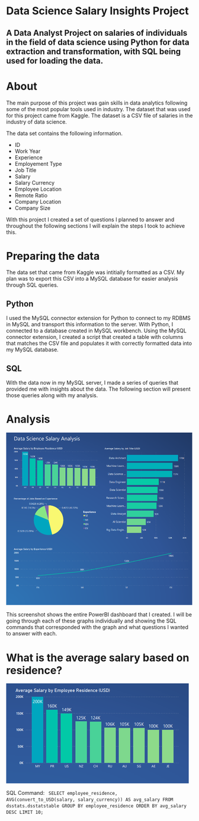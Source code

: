 # Data Science Salary Insights Project

## A Data Analyst Project on salaries of individuals in the field of data science using Python for data extraction and transformation, with SQL being used for loading the data. 

# About
The main purpose of this project was gain skills in data analytics following some of the most popular tools used in industry. The dataset that was used for this project came from Kaggle. The dataset is a CSV file of salaries in the industry of data science. 

The data set contains the following information. 
- ID
- Work Year
- Experience
- Employement Type
- Job Title
- Salary
- Salary Currency
- Employee Location
- Remote Ratio
- Company Location
- Company Size

With this project I created a set of questions I planned to answer and throughout the following sections I will explain the steps I took to achieve this. 

# Preparing the data
The data set that came from Kaggle was intitially formatted as a CSV. My plan was to export this CSV into a MySQL database for easier analysis through SQL queries. 

## Python
I used the MySQL connector extension for Python to connect to my RDBMS in MySQL and transport this information to the server. With Python, I connected to a database created in MySQL workbench. Using the MySQL connector extension, I created a script that created a table with columns that matches the CSV file and populates it with correctly formatted data into my MySQL database. 

## SQL
With the data now in my MySQL server, I made a series of queries that provided me with insights about the data. The following section will present those queries along with my analysis. 

# Analysis 
![Overall dashboard created in PowerBI](/images/overall_insights.png "Data Salary Insights Dashboard")

This screenshot shows the entire PowerBI dashboard that I created. I will be going through each of these graphs individually and showing the SQL commands that corresponded with the graph and what questions I wanted to answer with each.

# What is the average salary based on residence? 

![Avg salary by employee residence](/images/salary_by_residence.png "Bar graph of salaries based off residence")

SQL Command:
<code>
SELECT employee_residence, AVG(convert_to_USD(salary, salary_currency)) AS avg_salary
FROM dsstats.dsstatstable
GROUP BY employee_residence
ORDER BY avg_salary DESC
LIMIT 10;
</code>






















